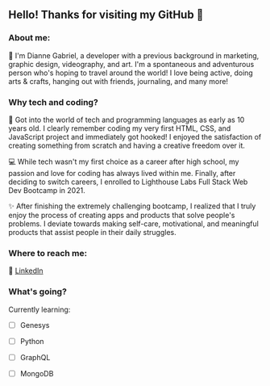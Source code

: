 ## Hello! Thanks for visiting my GitHub 👋

### About me:

👩 I'm Dianne Gabriel, a developer with a previous background in marketing, graphic design, videography, and art. I'm a spontaneous and adventurous person who's hoping to travel around the world! I love being active, doing arts & crafts, hanging out with friends, journaling, and many more!

### Why tech and coding?

📂 Got into the world of tech and programming languages as early as 10 years old. I clearly remember coding my very first HTML, CSS, and JavaScript project and immediately got hooked! I enjoyed the satisfaction of creating something from scratch and having a creative freedom over it.

💻 While tech wasn't my first choice as a career after high school, my passion and love for coding has always lived within me. Finally, after deciding to switch careers, I enrolled to Lighthouse Labs Full Stack Web Dev Bootcamp in 2021.

✨ After finishing the extremely challenging bootcamp, I realized that I truly enjoy the process of creating apps and products that solve people's problems. I deviate towards making self-care, motivational, and meaningful products that assist people in their daily struggles.

### Where to reach me:

📲 [LinkedIn](https://www.linkedin.com/in/diannegabriel/)

### What's going?

Currently learning:
- [ ] Genesys
- [ ] Python
- [ ] GraphQL
- [ ] MongoDB








<!--
**diannegabriel/diannegabriel** is a ✨ _special_ ✨ repository because its `README.md` (this file) appears on your GitHub profile.

Here are some ideas to get you started:

- 🔭 I’m currently working on ...
- 🌱 I’m currently learning ...
- 👯 I’m looking to collaborate on ...
- 🤔 I’m looking for help with ...
- 💬 Ask me about ...
- 📫 How to reach me: ...
- 😄 Pronouns: ...
- ⚡ Fun fact: ...
- Achievements
-->
